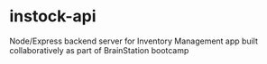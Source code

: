 # instock-api
 Node/Express backend server for Inventory Management app built collaboratively as part of BrainStation bootcamp
